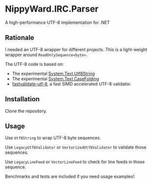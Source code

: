 # NippyWard.IRC.Parser
A high-performance UTF-8 implementation for .NET 

## Rationale
I needed an UTF-8 wrapper for different projects. This is a light-weight wrapper around `ReadOnlySequence<byte>`.

The UTF-8 code is based on:
- The experimental [System.Text.Utf8String](https://github.com/dotnet/corefxlab/tree/archive/src/System.Text.Utf8String)
- The experimental [System.Text.CaseFolding](https://github.com/dotnet/corefxlab/tree/archive/src/System.Text.CaseFolding)
- [fastvalidate-utf-8](https://github.com/lemire/fastvalidate-utf-8), a fast SIMD accelerated UTF-8 validator.

## Installation
Clone the repository.

## Usage
Use `Utf8String` to wrap UTF-8 byte sequences.

Use `LegacyUtf8Validator` or `VectorizedUtf8Validator` to validate those sequences.

Use `LegacyLineFeed` or `VectorLineFeed` to check for line feeds in those sequence.

Benchmarks and tests are included if you need usage examples!